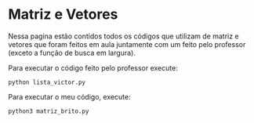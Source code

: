 # Matriz e Vetores
Nessa pagina estão contidos todos os códigos que utilizam de matriz e vetores que foram feitos em aula juntamente com um feito pelo professor (exceto a função de busca em largura).

Para executar o código feito pelo professor execute:
    
    python lista_victor.py

Para executar o meu código, execute:

    python3 matriz_brito.py
